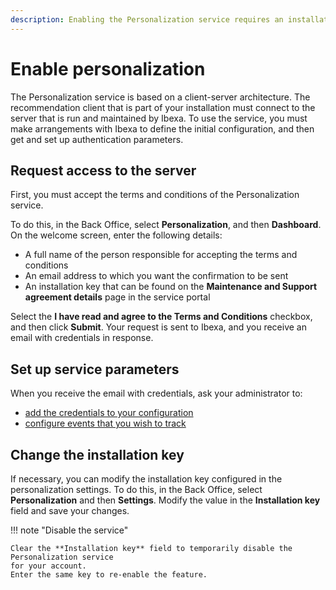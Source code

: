 ```yaml
---
description: Enabling the Personalization service requires an installation key provided by Ibexa.
---
```


# Enable personalization

The Personalization service is based on a client-server architecture.
The recommendation client that is part of your installation must connect to 
the server that is run and maintained by Ibexa.
To use the service, you must make arrangements with Ibexa to define the initial 
configuration, and then get and set up authentication parameters.

## Request access to the server

First, you must accept the terms and conditions of the Personalization service.

To do this, in the Back Office, select **Personalization**, and then **Dashboard**.
On the welcome screen, enter the following details:

- A full name of the person responsible for accepting the terms and conditions
- An email address to which you want the confirmation to be sent
- An installation key that can be found on the **Maintenance and Support agreement details** page in the service portal

Select the **I have read and agree to the Terms and Conditions** checkbox, and then click **Submit**.
Your request is sent to Ibexa, and you receive an email with credentials in response.

## Set up service parameters

When you receive the email with credentials, ask your administrator to:

- [add the credentials to your configuration](https://doc.ibexa.co/en/latest/personalization/enable_personalization/#set-up-customer-credentials)
- [configure events that you wish to track](https://doc.ibexa.co/en/latest/personalization/enable_personalization/#set-up-item-type-tracking)

## Change the installation key

If necessary, you can modify the installation key configured in the personalization settings.
To do this, in the Back Office, select **Personalization** and then **Settings**.
Modify the value in the **Installation key** field and save your changes.

!!! note "Disable the service"

    Clear the **Installation key** field to temporarily disable the Personalization service 
    for your account.
    Enter the same key to re-enable the feature.
